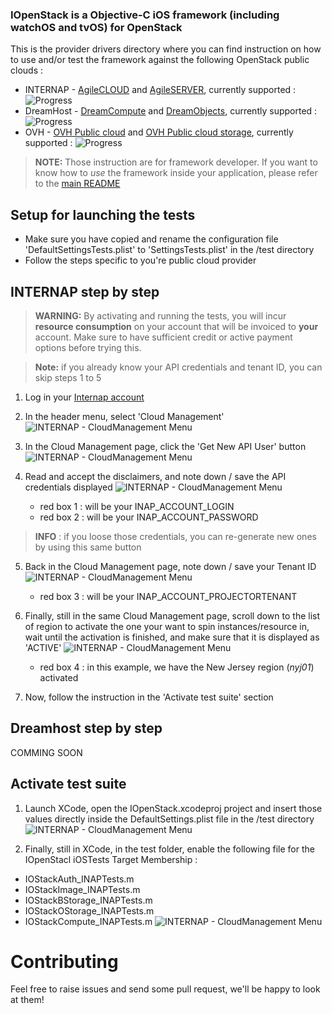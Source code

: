 ### IOpenStack is a Objective-C iOS framework (including watchOS and tvOS) for OpenStack
 
This is the provider drivers directory where you can find instruction on how to use and/or test the framework against the following OpenStack public clouds :

+ INTERNAP - [AgileCLOUD](http://www.internap.com/cloud/public-cloud/?ref=mnav) and [AgileSERVER](http://www.internap.com/bare-metal/?ref=mnav), currently supported : ![Progress](http://progressed.io/bar/100)  
+ DreamHost - [DreamCompute](https://www.dreamhost.com/cloud/computing/) and [DreamObjects](https://www.dreamhost.com/cloud/storage/), currently supported : ![Progress](http://progressed.io/bar/100)  
+ OVH - [OVH Public cloud](https://www.ovh.com/us/cloud/instances/) and [OVH Public cloud storage](https://www.ovh.com/us/cloud/storage/), currently supported : ![Progress](http://progressed.io/bar/0)  

> **NOTE:** Those instruction are for framework developer. If you want to know how to *use* the framework inside your application, please refer to the [main README](/README.md)

Setup for launching the tests
-------------------
* Make sure you have copied and rename the configuration file 'DefaultSettingsTests.plist' to 'SettingsTests.plist' in the /test directory
* Follow the steps specific to you're public cloud provider


INTERNAP step by step
-------------------

> **WARNING:** By activating and running the tests, you will incur **resource consumption** on your account that will be invoiced to **your** account. 
Make sure to have sufficient credit or active payment options before trying this.


> **Note:** if you already know your API credentials and tenant ID, you can skip steps 1 to 5


1. Log in your [Internap account](http://login.internap.com)
2. In the header menu, select 'Cloud Management' 
![INTERNAP - CloudManagement Menu](/design/step-by-step/INTERNAP-CloudManagement1.png)
    
3. In the Cloud Management page, click the 'Get New API User' button 
![INTERNAP - CloudManagement Menu](/design/step-by-step/INTERNAP-CloudManagement3.png)
    
4. Read and accept the disclaimers, and note down / save the API credentials displayed 
![INTERNAP - CloudManagement Menu](/design/step-by-step/INTERNAP-CloudManagement2.png)
    * red box 1 : will be your INAP_ACCOUNT_LOGIN
    * red box 2 : will be your INAP_ACCOUNT_PASSWORD
>**INFO** : if you loose those credentials, you can re-generate new ones by using this same button

5. Back in the Cloud Management page, note down / save your Tenant ID
![INTERNAP - CloudManagement Menu](/design/step-by-step/INTERNAP-CloudManagement1.png)
    * red box 3 : will be your INAP_ACCOUNT_PROJECTORTENANT
    
6. Finally, still in the same Cloud Management page, scroll down to the list of region to activate the one your want to spin instances/resource in, wait until the activation is finished, and make sure that it is displayed as 'ACTIVE'
![INTERNAP - CloudManagement Menu](/design/step-by-step/INTERNAP-CloudManagement4.png)
    * red box 4 : in this example, we have the New Jersey region (*nyj01*) activated

7. Now, follow the instruction in the 'Activate test suite' section



Dreamhost step by step
-------------------
 COMMING SOON


Activate test suite
-------------------
1. Launch XCode, open the IOpenStack.xcodeproj project and insert those values directly inside the DefaultSettings.plist file in the /test directory
![INTERNAP - CloudManagement Menu](/design/step-by-step/XCode-pList.png)

8. Finally, still in XCode, in the test folder, enable the following file for the IOpenStacl iOSTests Target Membership :
* IOStackAuth_INAPTests.m
* IOStackImage_INAPTests.m
* IOStackBStorage_INAPTests.m
* IOStackOStorage_INAPTests.m
* IOStackCompute_INAPTests.m
![INTERNAP - CloudManagement Menu](/design/step-by-step/XCode-TargetMembership.png)


Contributing
============
 
 Feel free to raise issues and send some pull request, we'll be happy to look at them!